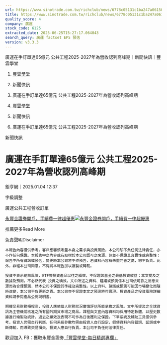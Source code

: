 ```yaml
---
url: https://www.sinotrade.com.tw/richclub/news/6778c05131c1ba247a061507
title: https://www.sinotrade.com.tw/richclub/news/6778c05131c1ba247a061507
quality_score: 4
company: 廣運
stock_code: 6125
extracted_date: 2025-06-25T15:27:17.064043
search_query: 廣運 factset EPS 預估
version: v3.3.3
---
```


廣運在手訂單達65億元 公共工程2025-2027年為營收認列高峰期｜新聞快訊｜豐雲學堂

1. [豐雲學堂](https://www.sinotrade.com.tw/richclub)
2. 新聞快訊
3. 廣運在手訂單達65億元 公共工程2025-2027年為營收認列高峰期

1. [豐雲學堂](https://www.sinotrade.com.tw/richclub)
2. 新聞快訊
3. 廣運在手訂單達65億元 公共工程2025-2027年為營收認列高峰期

新聞快訊

# 廣運在手訂單達65億元 公共工程2025-2027年為營收認列高峰期

鉅亨網｜2025.01.04 12:37

字級調整

廣運公共工程營收訂單

[永豐金證券開戶，手續費一律超優惠](https://dmp.sinotrade.com.tw/t/rfs)[![永豐金證券開戶，手續費一律超優惠](https://richclub.azureedge.net/banner/67b6f0b48ec738281060dfe7/poster.jpg)](https://dmp.sinotrade.com.tw/t/rfs)

推薦更多Read More

免責聲明Disclaimer

```
本報告內容僅供參考，客戶應審慎考量本身之需求與投資風險，本公司恕不負任何法律責任，亦不作任何保證。本報告中之內容或有取材於本公司認可之來源，但並不保證其真實性或完整性；報告中所有資訊或預估，變更時本公司將不作預告，若資料內容有未盡完善之處，恕不負責。此外，非經本公司同意，不得將本報告加以複製或轉載。
  
投資不表示絕無風險，ETF等投資產品以往之績效，不保證該基金之最低投資收益；本文提及之數據及預測，不必然代表 投資之績效。文中所述之資料、建議或預測係本公司依可靠之消息來源而為合理預測，然本公司不保證其準確及完整性。以上資料、建議或預測可能因市場變化而隨時改變，本公司不負更新之責。本公司亦不保證本文之預測將可實現。投資產品之投資風險詳細資料請參閱產品公開說明書。
    
期權交易財務槓桿高，投資人應依個人財務狀況審慎評估所能承擔之風險。文中所提及之全球資訊為主管機關核准之所有國外期貨市場之商品。課程與文宣內容資料均採用特定軟體，以歷史數據進行繪製及統計，過去之績效及表現不可作為日後獲利之保證。下單系統及輔助工具僅供參考，投資人仍需自行判斷，任何系統參數均需由投資人自行設定，假使資料內容錯誤、延誤或中斷傳輸，而導致交易損失，投資人應自行負責，本公司不負任何法律責任。
```

歡迎加入 FB：獲取永豐金證券[「豐雲學堂-每日精選專欄」](https://www.facebook.com/SinoPacSecurities/)
